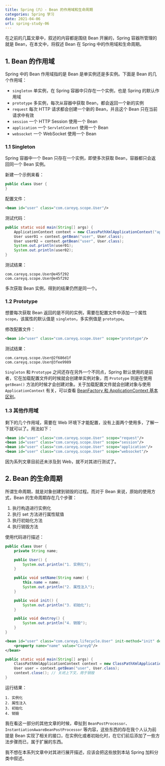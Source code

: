 ```yaml
---
title: Spring（六）- Bean 的作用域和生命周期
categories: Spring 学习
date: 2021-04-06
url: spring-study-06
---
```


在之前的几篇文章中，叙述的内容都是围绕 Bean 开展的，Spring 容器所管理的就是 Bean，在本文中，将叙述 Bean 在 Spring 中的作用域和生命周期。

## 1. Bean 的作用域

Spring 中的 Bean 作用域指的是 Bean 是单实例还是多实例。下面是 Bean 的几个作用域：

- `singleton` 单实例，在 Spring 容器中只存在一个实例，也是 Spring 的默认作用域
- `prototype` 多实例，每次从容器中获取 Bean，都会返回一个新的实例
- `request` 每次 HTTP 请求都会创建一个新的 Bean，并且这个 Bean 只在当前请求中有效
- `session` 一个 HTTP Session 使用一个 Bean
- `application` 一个 `ServletContext` 使用一个 Bean
- `websocket` 一个 WebSocket 使用一个 Bean

### 1.1 Singleton

Spring 容器中一个 Bean 只存在一个实例，即使多次获取 Bean，容器都只会返回同一个 Bean 实例。

新建一个示例来看：

```java
public class User {
}
```

配置文件：

```xml
<bean id="user" class="com.careyq.scope.User"/>
```

测试代码：

```java
public static void main(String[] args) {
    ApplicationContext context = new ClassPathXmlApplicationContext("application.xml");
    User user01 = context.getBean("user", User.class);
    User user02 = context.getBean("user", User.class);
    System.out.println(user01);
    System.out.println(user02);
}
```

测试结果：

```shell
com.careyq.scope.User@e45f292
com.careyq.scope.User@e45f292
```

多次获取 Bean 实例，得到的结果仍然是同一个。

### 1.2 Prototype

想要每次获取 Bean 返回的是不同的实例，需要在配置文件中添加一个属性 `scope`，该属性的默认值是 `singleton`，多实例值是 `prototype`。

修改配置文件：

```xml
<bean id="user" class="com.careyq.scope.User" scope="prototype"/>
```

测试结果：

```shell
com.careyq.scope.User@2f686d1f
com.careyq.scope.User@3fee9989
```

`Singleton` 和 `Prototype` 之间还存在另外一个不同点，Spring 默认使用的是前者，它在加载配置文件的时候就会创建单实例对象，而 `Prototype` 则是在使用 `getBean()` 方法的时候才会创建对象。关于加载配置文件就会创建对象与使用 `ApplicationContext` 有关，可以查看 [BeanFactory 和 ApplicationContext 基本区别](/article/46)。

### 1.3 其他作用域

剩下的几个作用域，需要在 Web 环境下才能配置，没有上面两个使用多，了解一下就可以了。用法如下：

```xml
<bean id="user" class="com.careyq.scope.User" scope="request"/>
<bean id="user" class="com.careyq.scope.User" scope="session"/>
<bean id="user" class="com.careyq.scope.User" scope="application"/>
<bean id="user" class="com.careyq.scope.User" scope="websocket"/>
```

因为系列文章目前还未涉及到 Web，就不对其进行测试了。

## 2. Bean 的生命周期

所谓生命周期，就是对象创建到销毁的过程。而对于 Bean 来说，原始的使用方式，Bean 的生命周期存在几个步骤：

1. 执行构造进行实例化
2. 执行 set 方法进行属性赋值
3. 执行初始化方法
4. 执行销毁方法

使用代码进行描述：

```java
public class User {
    private String name;

    public User() {
        System.out.println("1. 实例化");
    }

    public void setName(String name) {
        this.name = name;
        System.out.println("2. 属性注入");
    }

    public void init() {
        System.out.println("3. 初始化");
    }

    public void destroy() {
        System.out.println("4. 销毁");
    }
}
```

```xml
<bean id="user" class="com.careyq.lifecycle.User" init-method="init" destroy-method="destroy">
    <property name="name" value="CareyQ"/>
</bean>
```

```java
public static void main(String[] args) {
    ClassPathXmlApplicationContext context = new ClassPathXmlApplicationContext("application.xml");
    User user = context.getBean("user", User.class);
    context.close(); // 关闭上下文，用于销毁
}
```

运行结果：

```shell
1. 实例化
2. 属性注入
3. 初始化
4. 销毁
```

我在看这一部分的其他文章的时候，牵扯到 `BeanPostProcessor`、`InstantiationAwareBeanPostProcessor` 等内容，这些东西的存在我个人认为前提是 Bean 实现了相关的接口，在实例化或者初始化时，在它们前后添加了一些方法步骤而已，属于扩展的东西。

我不想在本系列文章中对其进行展开描述，应该会把这些放到本站 Spring 加料分类中叙述。
